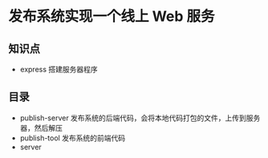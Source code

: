 # 发布系统实现一个线上 Web 服务

## 知识点

- express 搭建服务器程序

## 目录

- publish-server 发布系统的后端代码，会将本地代码打包的文件，上传到服务器，然后解压
- publish-tool 发布系统的前端代码
- server
